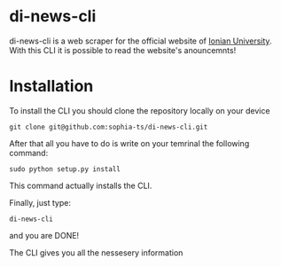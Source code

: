 # di-news-cli

di-news-cli is a web scraper for the official website of [Ionian University](https://di.ionio.gr/). With this CLI it is possible to read the website's anouncemnts!

# Installation

To install the CLI you should clone the repository locally on your device

`git clone git@github.com:sophia-ts/di-news-cli.git`

After that all you have to do is write on your temrinal the following command: 

`sudo python setup.py install`

This command actually installs the CLI.

Finally, just type:

`di-news-cli`

and you are DONE! 

The CLI gives you all the nessesery information
